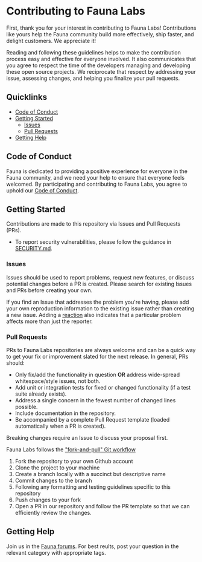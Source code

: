 # Contributing to Fauna Labs

First, thank you for your interest in contributing to Fauna Labs! Contributions like yours help the Fauna community build more effectively, ship faster, and delight customers. We appreciate it!

Reading and following these guidelines helps to make the contribution process easy and effective for everyone involved. It also communicates that you agree to respect the time of the developers managing and developing these open source projects. We reciprocate that respect by addressing your issue, assessing changes, and helping you finalize your pull requests.

## Quicklinks

- [Code of Conduct](#code-of-conduct)
- [Getting Started](#getting-started)
  - [Issues](#issues)
  - [Pull Requests](#pull-requests)
- [Getting Help](#getting-help)

## Code of Conduct

Fauna is dedicated to providing a positive experience for everyone in the Fauna community, and we need your help to ensure that everyone feels welcomed. By participating and contributing to Fauna Labs, you agree to uphold our [Code of Conduct](https://forums.fauna.com/guidelines).

## Getting Started

Contributions are made to this repository via Issues and Pull Requests (PRs).

- To report security vulnerabilities, please follow the guidance in [SECURITY.md](SECURITY.md).

### Issues

Issues should be used to report problems, request new features, or discuss potential changes before a PR is created. Please search for existing Issues and PRs before creating your own.

If you find an Issue that addresses the problem you're having, please add your own reproduction information to the existing issue rather than creating a new issue. Adding a [reaction](https://github.blog/2016-03-10-add-reactions-to-pull-requests-issues-and-comments/) also indicates that a particular problem affects more than just the reporter.

### Pull Requests

PRs to Fauna Labs repositories are always welcome and can be a quick way to get your fix or improvement slated for the next release. In general, PRs should:

- Only fix/add the functionality in question **OR** address wide-spread whitespace/style issues, not both.
- Add unit or integration tests for fixed or changed functionality (if a test suite already exists).
- Address a single concern in the fewest number of changed lines possible.
- Include documentation in the repository.
- Be accompanied by a complete Pull Request template (loaded automatically when a PR is created).

Breaking changes require an Issue to discuss your proposal first.

Fauna Labs follows the ["fork-and-pull" Git workflow](https://github.com/susam/gitpr)

1. Fork the repository to your own Github account
2. Clone the project to your machine
3. Create a branch locally with a succinct but descriptive name
4. Commit changes to the branch
5. Following any formatting and testing guidelines specific to this repository
6. Push changes to your fork
7. Open a PR in our repository and follow the PR template so that we can efficiently review the changes.

## Getting Help

Join us in the [Fauna forums](https://forums.fauna.com/). For best reults, post your question in the relevant category with appropriate tags.
